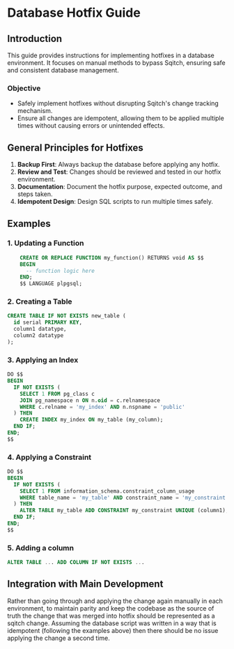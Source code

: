 # Database Hotfix Guide

## Introduction

This guide provides instructions for implementing hotfixes in a database environment. It focuses on manual methods to bypass Sqitch, ensuring safe and consistent database management.

### Objective

- Safely implement hotfixes without disrupting Sqitch's change tracking mechanism.
- Ensure all changes are idempotent, allowing them to be applied multiple times without causing errors or unintended effects.

## General Principles for Hotfixes

1. **Backup First**: Always backup the database before applying any hotfix.
2. **Review and Test**: Changes should be reviewed and tested in our hotfix environment.
3. **Documentation**: Document the hotfix purpose, expected outcome, and steps taken.
4. **Idempotent Design**: Design SQL scripts to run multiple times safely.

## Examples

### 1. Updating a Function

```sql
    CREATE OR REPLACE FUNCTION my_function() RETURNS void AS $$
    BEGIN
      -- function logic here
    END;
    $$ LANGUAGE plpgsql;
```

### 2. Creating a Table

```sql
CREATE TABLE IF NOT EXISTS new_table (
  id serial PRIMARY KEY,
  column1 datatype,
  column2 datatype
);
```

### 3. Applying an Index

```sql
DO $$
BEGIN
  IF NOT EXISTS (
    SELECT 1 FROM pg_class c
    JOIN pg_namespace n ON n.oid = c.relnamespace
    WHERE c.relname = 'my_index' AND n.nspname = 'public'
  ) THEN
    CREATE INDEX my_index ON my_table (my_column);
  END IF;
END;
$$
```

### 4. Applying a Constraint

```sql
DO $$
BEGIN
  IF NOT EXISTS (
    SELECT 1 FROM information_schema.constraint_column_usage
    WHERE table_name = 'my_table' AND constraint_name = 'my_constraint'
  ) THEN
    ALTER TABLE my_table ADD CONSTRAINT my_constraint UNIQUE (column1);
  END IF;
END;
$$
```

### 5. Adding a column

```sql
ALTER TABLE ... ADD COLUMN IF NOT EXISTS ...
```

## Integration with Main Development

Rather than going through and applying the change again manually in each environment, to maintain parity and keep the codebase as the source of truth the change that was merged into hotfix should be represented as a sqitch change. Assuming the database script was written in a way that is idempotent (following the examples above) then there should be no issue applying the change a second time.
